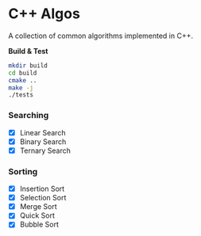 # C++ Algos
A collection of common algorithms implemented in C++.

**Build & Test**
```sh
mkdir build
cd build
cmake ..
make -j
./tests
```

### Searching

- [x] Linear Search
- [x] Binary Search
- [x] Ternary Search

### Sorting

- [x] Insertion Sort
- [x] Selection Sort
- [x] Merge Sort
- [x] Quick Sort
- [x] Bubble Sort
